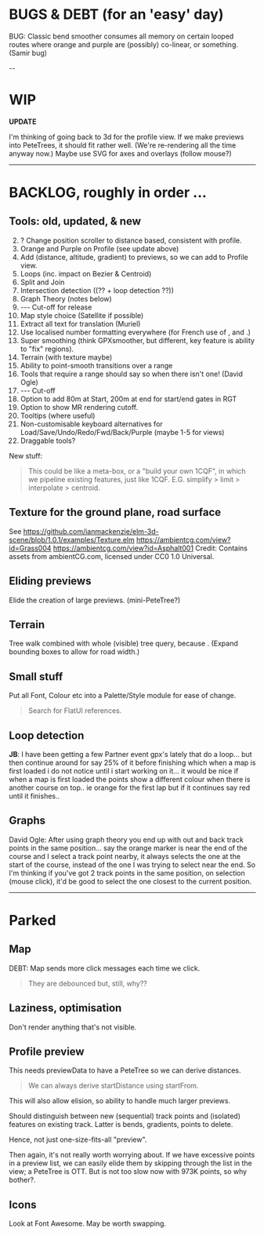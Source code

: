 
# BUGS & DEBT (for an 'easy' day)

BUG: Classic bend smoother consumes all memory on certain looped routes where
     orange and purple are (possibly) co-linear, or something. (Samir bug)

--

# WIP

**UPDATE**

I'm thinking of going back to 3d for the profile view.
If we make previews into PeteTrees, it should fit rather well.
(We're re-rendering all the time anyway now.)
Maybe use SVG for axes and overlays (follow mouse?)

---

# BACKLOG, roughly in order ...

## Tools: old, updated, & new

2. ? Change position scroller to distance based, consistent with profile.
3. Orange and Purple on Profile (see update above)
4. Add (distance, altitude, gradient) to previews, so we can add to Profile view.
5. Loops (inc. impact on Bezier & Centroid)
6. Split and Join
7. Intersection detection ((?? + loop detection ??))
8. Graph Theory (notes below)
9. --- Cut-off for release
10. Map style choice (Satellite if possible)
11. Extract all text for translation (Muriel)
12. Use localised number formatting everywhere (for French use of , and .)
13. Super smoothing  (think GPXsmoother, but different, key feature is ability to "fix" regions).
14. Terrain (with texture maybe)
15. Ability to point-smooth transitions over a range
16. Tools that require a range should say so when there isn't one! (David Ogle)
17. --- Cut-off
18. Option to add 80m at Start, 200m at end for start/end gates in RGT
19. Option to show MR rendering cutoff.
20. Tooltips (where useful)
21. Non-customisable keyboard alternatives for Load/Save/Undo/Redo/Fwd/Back/Purple (maybe 1-5 for views)
22. Draggable tools?

New stuff:
> This could be like a meta-box, or a "build your own 1CQF", in which
> we pipeline existing features, just like 1CQF.
> E.G. simplify > limit > interpolate > centroid.

## Texture for the ground plane, road surface

See https://github.com/ianmackenzie/elm-3d-scene/blob/1.0.1/examples/Texture.elm
https://ambientcg.com/view?id=Grass004
https://ambientcg.com/view?id=Asphalt001
Credit: Contains assets from ambientCG.com, licensed under CC0 1.0 Universal.

## Eliding previews

Elide the creation of large previews. (mini-PeteTree?)

## Terrain

Tree walk combined with whole (visible) tree query, because <track loops>.
(Expand bounding boxes to allow for road width.)

## Small stuff

Put all Font, Colour etc into a Palette/Style module for ease of change.
> Search for FlatUI references.

## Loop detection

**JB**: I have been getting a few Partner event gpx's lately that do a loop... but then continue around for say 25% of it before finishing which when a map is first loaded i do not notice until i start working on it... it would be nice if when a map is first loaded the points show a different colour when there is another course on top.. ie orange for the first lap but if it continues say red until it finishes..

## Graphs

David Ogle: After using graph theory you end up with out and back track points in the same position... say the orange marker is near the end of the course and I select a track point nearby, it always selects the one at the start of the course, instead of the one I was trying to select near the end. So I'm thinking if you've got 2 track points in the same position, on selection (mouse click), it'd be good to select the one closest to the current position.


---

# Parked

## Map

DEBT: Map sends more click messages each time we click.
> They are debounced but, still, why??

## Laziness, optimisation

Don't render anything that's not visible.

## Profile preview

This needs previewData to have a PeteTree so we can derive distances.
> We can always derive startDistance using startFrom.

This will also allow elision, so ability to handle much larger previews.

Should distinguish between new (sequential) track points and (isolated) features
on existing track. Latter is bends, gradients, points to delete.

Hence, not just one-size-fits-all "preview".

Then again, it's not really worth worrying about. If we have excessive points
in a preview list, we can easily elide them by skipping through the list in the
view; a PeteTree is OTT.
But is not too slow now with 973K points, so why bother?.

## Icons

Look at Font Awesome. May be worth swapping.

